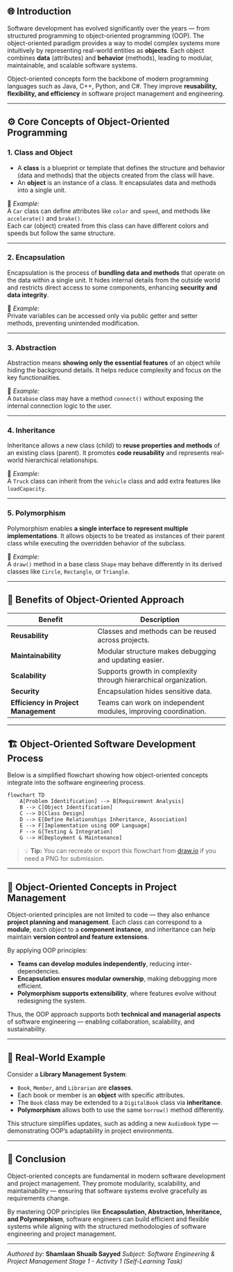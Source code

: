 ## 🌐 Introduction  

Software development has evolved significantly over the years — from structured programming to object-oriented programming (OOP). The object-oriented paradigm provides a way to model complex systems more intuitively by representing real-world entities as **objects**. Each object combines **data** (attributes) and **behavior** (methods), leading to modular, maintainable, and scalable software systems.  

Object-oriented concepts form the backbone of modern programming languages such as Java, C++, Python, and C#. They improve **reusability, flexibility, and efficiency** in software project management and engineering.  

---

## ⚙️ Core Concepts of Object-Oriented Programming  

### 1. **Class and Object**  
- A **class** is a blueprint or template that defines the structure and behavior (data and methods) that the objects created from the class will have.  
- An **object** is an instance of a class. It encapsulates data and methods into a single unit.  

📌 *Example:*  
A `Car` class can define attributes like `color` and `speed`, and methods like `accelerate()` and `brake()`.  
Each car (object) created from this class can have different colors and speeds but follow the same structure.

---

### 2. **Encapsulation**  
Encapsulation is the process of **bundling data and methods** that operate on the data within a single unit. It hides internal details from the outside world and restricts direct access to some components, enhancing **security and data integrity**.  

📘 *Example:*  
Private variables can be accessed only via public getter and setter methods, preventing unintended modification.

---

### 3. **Abstraction**  
Abstraction means **showing only the essential features** of an object while hiding the background details. It helps reduce complexity and focus on the key functionalities.  

📘 *Example:*  
A `Database` class may have a method `connect()` without exposing the internal connection logic to the user.  

---

### 4. **Inheritance**  
Inheritance allows a new class (child) to **reuse properties and methods** of an existing class (parent). It promotes **code reusability** and represents real-world hierarchical relationships.  

📘 *Example:*  
A `Truck` class can inherit from the `Vehicle` class and add extra features like `loadCapacity`.  

---

### 5. **Polymorphism**  
Polymorphism enables **a single interface to represent multiple implementations**. It allows objects to be treated as instances of their parent class while executing the overridden behavior of the subclass.  

📘 *Example:*  
A `draw()` method in a base class `Shape` may behave differently in its derived classes like `Circle`, `Rectangle`, or `Triangle`.

---

## 🧠 Benefits of Object-Oriented Approach  

| Benefit | Description |
|----------|-------------|
| **Reusability** | Classes and methods can be reused across projects. |
| **Maintainability** | Modular structure makes debugging and updating easier. |
| **Scalability** | Supports growth in complexity through hierarchical organization. |
| **Security** | Encapsulation hides sensitive data. |
| **Efficiency in Project Management** | Teams can work on independent modules, improving coordination. |

---

## 🏗️ Object-Oriented Software Development Process  

Below is a simplified flowchart showing how object-oriented concepts integrate into the software engineering process.

```mermaid
flowchart TD
    A[Problem Identification] --> B[Requirement Analysis]
    B --> C[Object Identification]
    C --> D[Class Design]
    D --> E[Define Relationships Inheritance, Association]
    E --> F[Implementation using OOP Language]
    F --> G[Testing & Integration]
    G --> H[Deployment & Maintenance]
````

> 💡 **Tip:** You can recreate or export this flowchart from [draw.io](https://app.diagrams.net) if you need a PNG for submission.

---

## 🧩 Object-Oriented Concepts in Project Management

Object-oriented principles are not limited to code — they also enhance **project planning and management**. Each class can correspond to a **module**, each object to a **component instance**, and inheritance can help maintain **version control and feature extensions**.

By applying OOP principles:

* **Teams can develop modules independently**, reducing inter-dependencies.
* **Encapsulation ensures modular ownership**, making debugging more efficient.
* **Polymorphism supports extensibility**, where features evolve without redesigning the system.

Thus, the OOP approach supports both **technical and managerial aspects** of software engineering — enabling collaboration, scalability, and sustainability.

---

## 🧩 Real-World Example

Consider a **Library Management System**:

* `Book`, `Member`, and `Librarian` are **classes**.
* Each book or member is an **object** with specific attributes.
* The `Book` class may be extended to a `DigitalBook` class via **inheritance**.
* **Polymorphism** allows both to use the same `borrow()` method differently.

This structure simplifies updates, such as adding a new `AudioBook` type — demonstrating OOP’s adaptability in project environments.

---

## 🧭 Conclusion

Object-oriented concepts are fundamental in modern software development and project management. They promote modularity, scalability, and maintainability — ensuring that software systems evolve gracefully as requirements change.

By mastering OOP principles like **Encapsulation, Abstraction, Inheritance, and Polymorphism**, software engineers can build efficient and flexible systems while aligning with the structured methodologies of software engineering and project management.

---

*Authored by:* **Shamlaan Shuaib Sayyed**
*Subject:* *Software Engineering & Project Management*
*Stage 1 - Activity 1 (Self-Learning Task)*

````

